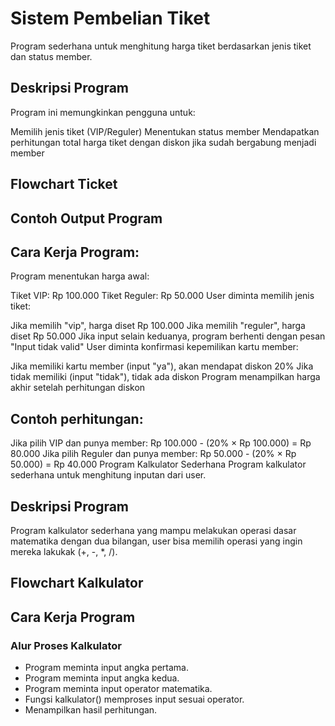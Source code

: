 # Sistem Pembelian Tiket
Program sederhana untuk menghitung harga tiket berdasarkan jenis tiket dan status member.

## Deskripsi Program
Program ini memungkinkan pengguna untuk:

Memilih jenis tiket (VIP/Reguler) Menentukan status member Mendapatkan perhitungan total harga tiket dengan diskon jika sudah bergabung menjadi member

## Flowchart Ticket

## Contoh Output Program

## Cara Kerja Program:
Program menentukan harga awal:

Tiket VIP: Rp 100.000
Tiket Reguler: Rp 50.000
User diminta memilih jenis tiket:

Jika memilih "vip", harga diset Rp 100.000
Jika memilih "reguler", harga diset Rp 50.000
Jika input selain keduanya, program berhenti dengan pesan "Input tidak valid"
User diminta konfirmasi kepemilikan kartu member:

Jika memiliki kartu member (input "ya"), akan mendapat diskon 20%
Jika tidak memiliki (input "tidak"), tidak ada diskon
Program menampilkan harga akhir setelah perhitungan diskon

## Contoh perhitungan:

Jika pilih VIP dan punya member: Rp 100.000 - (20% × Rp 100.000) = Rp 80.000
Jika pilih Reguler dan punya member: Rp 50.000 - (20% × Rp 50.000) = Rp 40.000
Program Kalkulator Sederhana
Program kalkulator sederhana untuk menghitung inputan dari user.

## Deskripsi Program
Program kalkulator sederhana yang mampu melakukan operasi dasar matematika dengan dua bilangan, user bisa memilih operasi yang ingin mereka lakukak (+, -, *, /).

## Flowchart Kalkulator


## Cara Kerja Program

### Alur Proses Kalkulator

- Program meminta input angka pertama.
- Program meminta input angka kedua.
- Program meminta input operator matematika.
- Fungsi kalkulator() memproses input sesuai operator.
- Menampilkan hasil perhitungan.
